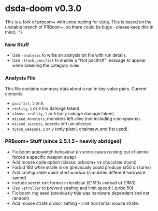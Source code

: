 # dsda-doom v0.3.0
This is a fork of prboom+ with extra tooling for dsda.
This is based on the unstable branch of PRBoom+, so there could be bugs - please keep this in mind. :^)

### New Stuff
- Use `-analysis` to write an analysis.txt file with run details.
- Use `-track_pacifist` to enable a "Not pacifist!" message to appear when breaking the category rules.

### Analysis File
This file contains summary data about a run in key-value pairs.
Current contents:

- `pacifist`, `1` or `0`.
- `reality`, `1` or `0` (no damage taken).
- `almost_reality`, `1` or `0` (only nukage damage taken).
- `missed_monsters`, monsters left alive (not including icon spawns).
- `missed_secrets`, secrets left uncollected.
- `tyson_weapons`, `1` or `0` (only pistol, chainsaw, and fist used).

### PRBoom+ Stuff (since 2.5.1.5 - heavily abridged)
- Fix boom autoswitch behaviour (in some cases running out of ammo forced a specific weapon swap)
- Add mouse code option (classic prboom+ vs chocolate doom)
- Forbid 180 while strafe is on (previously could produce sr50 on turns)
- Add configurable quick start window (simulates different hardware speed)
- Include secret exit format in levelstat (E1M3s instead of E1M3)
- Use `-stroller` to prevent strafing and limit speed (-turbo 50)
- Fix boom rng seed (previously this was hardware dependent and not random)
- Add mouse strafe divisor setting - limit horizontal mouse strafe.
